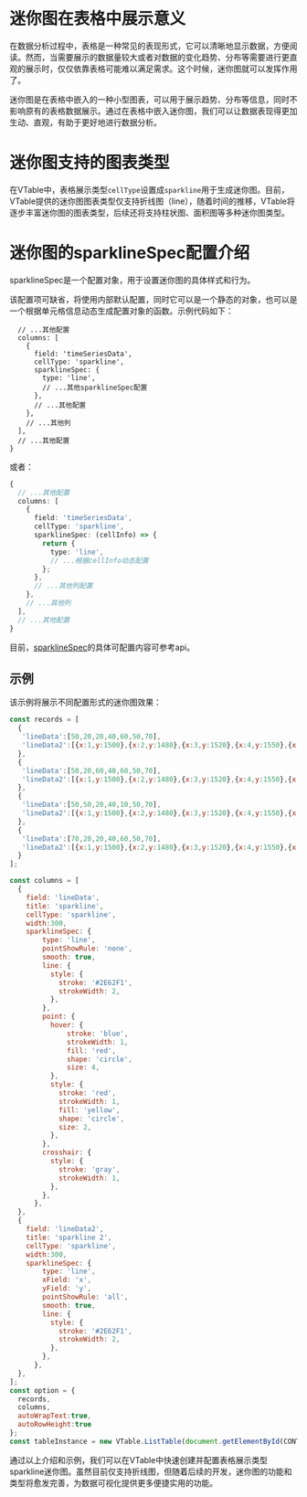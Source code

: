 # 迷你图在表格中展示意义

在数据分析过程中，表格是一种常见的表现形式，它可以清晰地显示数据，方便阅读。然而，当需要展示的数据量较大或者对数据的变化趋势、分布等需要进行更直观的展示时，仅仅依靠表格可能难以满足需求。这个时候，迷你图就可以发挥作用了。

迷你图是在表格中嵌入的一种小型图表，可以用于展示趋势、分布等信息，同时不影响原有的表格数据展示。通过在表格中嵌入迷你图，我们可以让数据表现得更加生动、直观，有助于更好地进行数据分析。

# 迷你图支持的图表类型

在VTable中，表格展示类型`cellType`设置成`sparkline`用于生成迷你图。目前，VTable提供的迷你图图表类型仅支持折线图（line），随着时间的推移，VTable将逐步丰富迷你图的图表类型，后续还将支持柱状图、面积图等多种迷你图类型。

# 迷你图的sparklineSpec配置介绍

sparklineSpec是一个配置对象，用于设置迷你图的具体样式和行为。

该配置项可缺省，将使用内部默认配置，同时它可以是一个静态的对象，也可以是一个根据单元格信息动态生成配置对象的函数。示例代码如下：

```typescript{
  // ...其他配置
  columns: [
    {
      field: 'timeSeriesData',
      cellType: 'sparkline',
      sparklineSpec: {
        type: 'line',
        // ...其他sparklineSpec配置
      },
      // ...其他配置
    },
    // ...其他列
  ],
  // ...其他配置
}
```

或者：

```typescript
{
  // ...其他配置
  columns: [
    {
      field: 'timeSeriesData',
      cellType: 'sparkline',
      sparklineSpec: (cellInfo) => {
        return {
          type: 'line',
          // ...根据cellInfo动态配置
        };
      },
      // ...其他列配置
    },
    // ...其他列
  ],
  // ...其他配置
}
```

目前，[sparklineSpec](/options/ListTable-columns-sparkline#sparklineSpec.type)的具体可配置内容可参考api。

## 示例
该示例将展示不同配置形式的迷你图效果：

```javascript livedemo template=vtable
const records = [
  {
   'lineData':[50,20,20,40,60,50,70],
   'lineData2':[{x:1,y:1500},{x:2,y:1480},{x:3,y:1520},{x:4,y:1550},{x:5,y:1600}],
  },
  {
   'lineData':[50,20,60,40,60,50,70],
   'lineData2':[{x:1,y:1500},{x:2,y:1480},{x:3,y:1520},{x:4,y:1550},{x:5,y:1600}],
  },
  {
   'lineData':[50,50,20,40,10,50,70],
   'lineData2':[{x:1,y:1500},{x:2,y:1480},{x:3,y:1520},{x:4,y:1550},{x:5,y:1600}],
  },
  {
   'lineData':[70,20,20,40,60,50,70],
   'lineData2':[{x:1,y:1500},{x:2,y:1480},{x:3,y:1520},{x:4,y:1550},{x:5,y:1600}],
  }
];

const columns = [
  {
    field: 'lineData',
    title: 'sparkline',
    cellType: 'sparkline',
    width:300,
    sparklineSpec: {
        type: 'line',
        pointShowRule: 'none',
        smooth: true,
        line: {
          style: {
            stroke: '#2E62F1',
            strokeWidth: 2,
          },
        },
        point: {
          hover: {
              stroke: 'blue',
              strokeWidth: 1,
              fill: 'red',
              shape: 'circle',
              size: 4,
          },
          style: {
            stroke: 'red',
            strokeWidth: 1,
            fill: 'yellow',
            shape: 'circle',
            size: 2,
          },
        },
        crosshair: {
          style: {
            stroke: 'gray',
            strokeWidth: 1,
          },
        },
      },
  },
  {
    field: 'lineData2',
    title: 'sparkline 2',
    cellType: 'sparkline',
    width:300,
    sparklineSpec: {
        type: 'line', 
        xField: 'x',
        yField: 'y',
        pointShowRule: 'all',
        smooth: true,
        line: {
          style: {
            stroke: '#2E62F1',
            strokeWidth: 2,
          },
        },
      },
  },
];
const option = {
  records,
  columns,
  autoWrapText:true,
  autoRowHeight:true
};
const tableInstance = new VTable.ListTable(document.getElementById(CONTAINER_ID), option);

```

通过以上介绍和示例，我们可以在VTable中快速创建并配置表格展示类型sparkline迷你图。虽然目前仅支持折线图，但随着后续的开发，迷你图的功能和类型将愈发完善，为数据可视化提供更多便捷实用的功能。